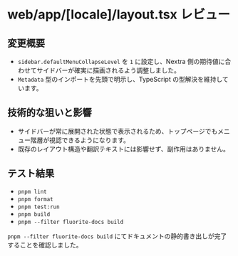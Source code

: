 # web/app/[locale]/layout.tsx レビュー

## 変更概要
- `sidebar.defaultMenuCollapseLevel` を `1` に設定し、Nextra 側の期待値に合わせてサイドバーが確実に描画されるよう調整しました。
- `Metadata` 型のインポートを先頭で明示し、TypeScript の型解決を維持しています。

## 技術的な狙いと影響
- サイドバーが常に展開された状態で表示されるため、トップページでもメニュー階層が視認できるようになります。
- 既存のレイアウト構造や翻訳テキストには影響せず、副作用はありません。

## テスト結果
- `pnpm lint`
- `pnpm format`
- `pnpm test:run`
- `pnpm build`
- `pnpm --filter fluorite-docs build`

`pnpm --filter fluorite-docs build` にてドキュメントの静的書き出しが完了することを確認しました。